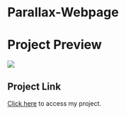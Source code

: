 # Parallax-Webpage <br>

# Project Preview

![](https://github.com/asknksk/Parallax-Website/Animation.gif)

## Project Link

<a href="https://asknksk.github.io/Parallax-Website/" target="_blank">Click here</a> to access my project.
